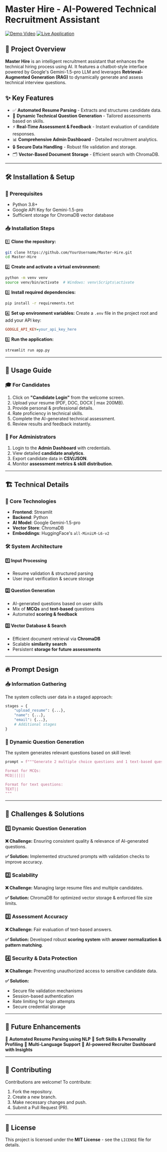 # Master Hire - AI-Powered Technical Recruitment Assistant

[![Demo Video](https://img.shields.io/badge/Demo-YouTube-red?style=flat&logo=youtube)](https://youtu.be/Co6QF_f_ac8)
[![Live Application](https://img.shields.io/badge/Live-App-blue?style=flat&logo=streamlit)](https://master-hire-talent-scout.streamlit.app/)

## 🚀 Project Overview

**Master Hire** is an intelligent recruitment assistant that enhances the technical hiring process using AI. It features a chatbot-style interface powered by Google's Gemini-1.5-pro LLM and leverages **Retrieval-Augmented Generation (RAG)** to dynamically generate and assess technical interview questions.

## ✨ Key Features

- ✅ **Automated Resume Parsing** - Extracts and structures candidate data.
- 🎯 **Dynamic Technical Question Generation** - Tailored assessments based on skills.
- ⚡ **Real-Time Assessment & Feedback** - Instant evaluation of candidate responses.
- 📊 **Comprehensive Admin Dashboard** - Detailed recruitment analytics.
- 🔒 **Secure Data Handling** - Robust file validation and storage.
- 🗂 **Vector-Based Document Storage** - Efficient search with ChromaDB.

---

## 🛠 Installation & Setup

### 📌 Prerequisites
- Python 3.8+
- Google API Key for Gemini-1.5-pro
- Sufficient storage for ChromaDB vector database

### 📥 Installation Steps

1️⃣ **Clone the repository:**
```bash
git clone https://github.com/YourUsername/Master-Hire.git
cd Master-Hire
```

2️⃣ **Create and activate a virtual environment:**
```bash
python -m venv venv
source venv/bin/activate  # Windows: venv\Scripts\activate
```

3️⃣ **Install required dependencies:**
```bash
pip install -r requirements.txt
```

4️⃣ **Set up environment variables:**
Create a `.env` file in the project root and add your API key:
```ini
GOOGLE_API_KEY=your_api_key_here
```

5️⃣ **Run the application:**
```bash
streamlit run app.py
```

---

## 📖 Usage Guide

### 🎓 For Candidates
1. Click on **"Candidate Login"** from the welcome screen.
2. Upload your resume (PDF, DOC, DOCX | max 200MB).
3. Provide personal & professional details.
4. Rate proficiency in technical skills.
5. Complete the AI-generated technical assessment.
6. Review results and feedback instantly.

### 🏢 For Administrators
1. Login to the **Admin Dashboard** with credentials.
2. View detailed **candidate analytics**.
3. Export candidate data in **CSV/JSON**.
4. Monitor **assessment metrics & skill distribution**.

---

## 🏗 Technical Details

### 🔹 Core Technologies
- **Frontend**: Streamlit
- **Backend**: Python
- **AI Model**: Google Gemini-1.5-pro
- **Vector Store**: ChromaDB
- **Embeddings**: HuggingFace's `all-MiniLM-L6-v2`

### 🛠 System Architecture

#### 1️⃣ **Input Processing**
- Resume validation & structured parsing
- User input verification & secure storage

#### 2️⃣ **Question Generation**
- AI-generated questions based on user skills
- Mix of **MCQs** and **text-based** questions
- Automated **scoring & feedback**

#### 3️⃣ **Vector Database & Search**
- Efficient document retrieval via **ChromaDB**
- Scalable **similarity search**
- Persistent **storage for future assessments**

---

## 🔥 Prompt Design

### 📥 Information Gathering
The system collects user data in a staged approach:
```python
stages = {
    "upload_resume": {...},
    "name": {...},
    "email": {...},
    # Additional stages
}
```

### 🧠 Dynamic Question Generation
The system generates relevant questions based on skill level:
```python
prompt = f"""Generate 2 multiple choice questions and 1 text-based question for {tech} at proficiency level {level}/10.

Format for MCQs:
MCQ||||||

Format for text questions:
TEXT||
"""
```

---

## 🔎 Challenges & Solutions

### 1️⃣ **Dynamic Question Generation**
**❌ Challenge:** Ensuring consistent quality & relevance of AI-generated questions.

**✅ Solution:** Implemented structured prompts with validation checks to improve accuracy.

### 2️⃣ **Scalability**
**❌ Challenge:** Managing large resume files and multiple candidates.

**✅ Solution:** ChromaDB for optimized vector storage & enforced file size limits.

### 3️⃣ **Assessment Accuracy**
**❌ Challenge:** Fair evaluation of text-based answers.

**✅ Solution:** Developed robust **scoring system** with **answer normalization & pattern matching**.

### 4️⃣ **Security & Data Protection**
**❌ Challenge:** Preventing unauthorized access to sensitive candidate data.

**✅ Solution:**
- Secure file validation mechanisms
- Session-based authentication
- Rate limiting for login attempts
- Secure credential storage

---

## 🚀 Future Enhancements

🔹 **Automated Resume Parsing using NLP**
🔹 **Soft Skills & Personality Profiling**
🔹 **Multi-Language Support**
🔹 **AI-powered Recruiter Dashboard with Insights**

---

## 🤝 Contributing

Contributions are welcome! To contribute:
1. Fork the repository.
2. Create a new branch.
3. Make necessary changes and push.
4. Submit a Pull Request (PR).

---

## 📜 License

This project is licensed under the **MIT License** - see the `LICENSE` file for details.
